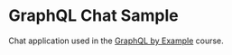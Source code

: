 # GraphQL Chat Sample

Chat application used in the [GraphQL by Example](https://bit.ly/graphql-by-example) course.
